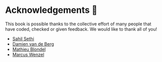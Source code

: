 # Acknowledgements 🙏

This book is possible thanks to the collective effort of many people that have coded, checked or given feedback. We would like to 
thank all of you!

* [Sahil Sethi](https://www.mpi-magdeburg.mpg.de/person/123273/2316)
* [Damien van de Berg](https://dv516.github.io/)
* [Mathieu Blondel](https://mblondel.org/)
* [Marcus Wenzel](https://www.linkedin.com/in/marcus-wenzel-356a34184/?originalSubdomain=de)